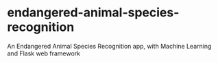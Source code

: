 # endangered-animal-species-recognition
An Endangered Animal Species Recognition app, with Machine Learning and Flask web framework
